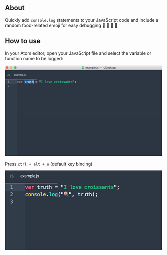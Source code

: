 ## About

Quickly add `console.log` statements to your JavaScript code and include a random food-related emoji for easy debugging 🥑 🍭 🍦 🥐

## How to use

In your Atom editor, open your JavaScript file and select the variable or function name to be logged:

![Select some text](https://github.com/emilyb7/emoji-log-js/blob/master/assets/screen_1.png)


Press `ctrl + alt + o` (default key binding)

![Result](https://github.com/emilyb7/emoji-log-js/blob/master/assets/screen_2.png)

